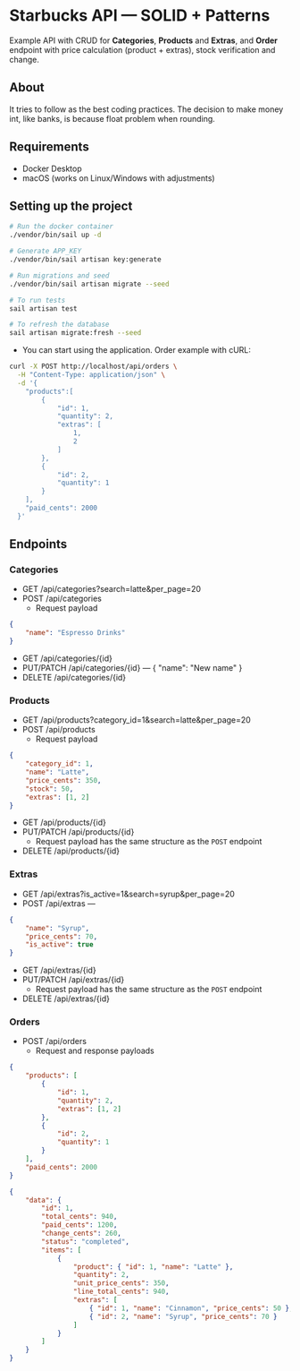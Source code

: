 # Starbucks API — SOLID + Patterns

Example API with CRUD for **Categories**, **Products** and **Extras**, and **Order** endpoint with price calculation (product + extras), stock verification and change.

## About

It tries to follow as the best coding practices.
The decision to make money int, like banks, is because float problem when rounding.

## Requirements

- Docker Desktop
- macOS (works on Linux/Windows with adjustments)

## Setting up the project

```bash
# Run the docker container
./vendor/bin/sail up -d

# Generate APP_KEY
./vendor/bin/sail artisan key:generate

# Run migrations and seed
./vendor/bin/sail artisan migrate --seed

# To run tests
sail artisan test

# To refresh the database
sail artisan migrate:fresh --seed
```

- You can start using the application. Order example with cURL:

```bash
curl -X POST http://localhost/api/orders \
  -H "Content-Type: application/json" \
  -d '{
    "products":[
        {
            "id": 1,
            "quantity": 2,
            "extras": [
                1,
                2
            ]
        },
        {
            "id": 2,
            "quantity": 1
        }
    ],
    "paid_cents": 2000
  }'
```

## Endpoints

### Categories

- GET /api/categories?search=latte&per_page=20
- POST /api/categories
    - Request payload

```json
{
    "name": "Espresso Drinks"
}
```

- GET /api/categories/{id}
- PUT/PATCH /api/categories/{id} — { "name": "New name" }
- DELETE /api/categories/{id}

### Products

- GET /api/products?category_id=1&search=latte&per_page=20
- POST /api/products
    - Request payload

```json
{
    "category_id": 1,
    "name": "Latte",
    "price_cents": 350,
    "stock": 50,
    "extras": [1, 2]
}
```

- GET /api/products/{id}
- PUT/PATCH /api/products/{id}
    - Request payload has the same structure as the `POST` endpoint
- DELETE /api/products/{id}

### Extras

- GET /api/extras?is_active=1&search=syrup&per_page=20
- POST /api/extras —

```json
{
    "name": "Syrup",
    "price_cents": 70,
    "is_active": true
}
```

- GET /api/extras/{id}
- PUT/PATCH /api/extras/{id}
    - Request payload has the same structure as the `POST` endpoint
- DELETE /api/extras/{id}

### Orders

- POST /api/orders
    - Request and response payloads

```json
{
    "products": [
        {
            "id": 1,
            "quantity": 2,
            "extras": [1, 2]
        },
        {
            "id": 2,
            "quantity": 1
        }
    ],
    "paid_cents": 2000
}
```

```json
{
    "data": {
        "id": 1,
        "total_cents": 940,
        "paid_cents": 1200,
        "change_cents": 260,
        "status": "completed",
        "items": [
            {
                "product": { "id": 1, "name": "Latte" },
                "quantity": 2,
                "unit_price_cents": 350,
                "line_total_cents": 940,
                "extras": [
                    { "id": 1, "name": "Cinnamon", "price_cents": 50 },
                    { "id": 2, "name": "Syrup", "price_cents": 70 }
                ]
            }
        ]
    }
}
```
